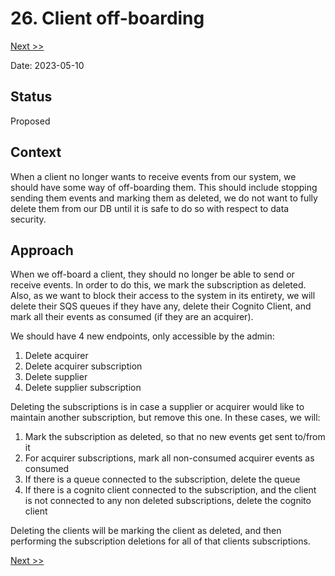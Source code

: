 # 26. Client off-boarding

[Next >>](9999-end.md)

Date: 2023-05-10

## Status

Proposed

## Context

When a client no longer wants to receive events from our system, we should have some way of off-boarding them. This
should include stopping sending them events and marking them as deleted, we do not want to fully delete them from our DB
until it is safe to do so with respect to data security.

## Approach

When we off-board a client, they should no longer be able to send or receive events. In order to do this, we mark the
subscription as deleted. Also, as we want to block their access to the system in its entirety, we will delete their SQS
queues if they have any, delete their Cognito Client, and mark all their events as consumed (if they are an acquirer).

We should have 4 new endpoints, only accessible by the admin:

1. Delete acquirer
2. Delete acquirer subscription
3. Delete supplier
4. Delete supplier subscription

Deleting the subscriptions is in case a supplier or acquirer would like to maintain another subscription, but remove
this one. In these cases, we will:

1. Mark the subscription as deleted, so that no new events get sent to/from it
2. For acquirer subscriptions, mark all non-consumed acquirer events as consumed
3. If there is a queue connected to the subscription, delete the queue
4. If there is a cognito client connected to the subscription, and the client is not connected to any non deleted
   subscriptions, delete the cognito client

Deleting the clients will be marking the client as deleted, and then performing the subscription deletions for all of
that clients subscriptions.

[Next >>](9999-end.md)
